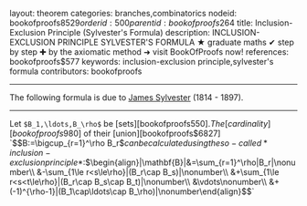 layout: theorem
categories: branches,combinatorics
nodeid: bookofproofs$8529
orderid: 500
parentid: bookofproofs$264
title: Inclusion-Exclusion Principle (Sylvester's Formula)
description: INCLUSION-EXCLUSION PRINCIPLE SYLVESTER'S FORMULA ★ graduate maths ✔ step by step ✚ by the axiomatic method ➜ visit BookOfProofs now!
references: bookofproofs$577
keywords: inclusion-exclusion principle,sylvester's formula
contributors: bookofproofs


---
The following formula is due to [James Sylvester](https://mathshistory.st-andrews.ac.uk/Biographies/Sylvester/) (1814 - 1897).

---

Let `$B_1,\ldots,B_\rho$` be [sets][bookofproofs$550]. The [cardinality][bookofproofs$980] of their [union][bookofproofs$6827] `$$B:=\bigcup_{r=1}^\rho B_r$$` can be calculated using the so-called *inclusion-exclusion principle*:
`$$\begin{align}|\mathbf{B}|&=\sum_{r=1}^\rho|B_r|\nonumber\\
&-\sum_{1\le r<s\le\rho}|(B_r\cap B_s)|\nonumber\\
&+\sum_{1\le r<s<t\le\rho}|(B_r\cap B_s\cap B_t)|\nonumber\\
&\vdots\nonumber\\
&+(-1)^{\rho-1}|(B_1\cap\ldots\cap B_\rho)|\nonumber\end{align}$$`
